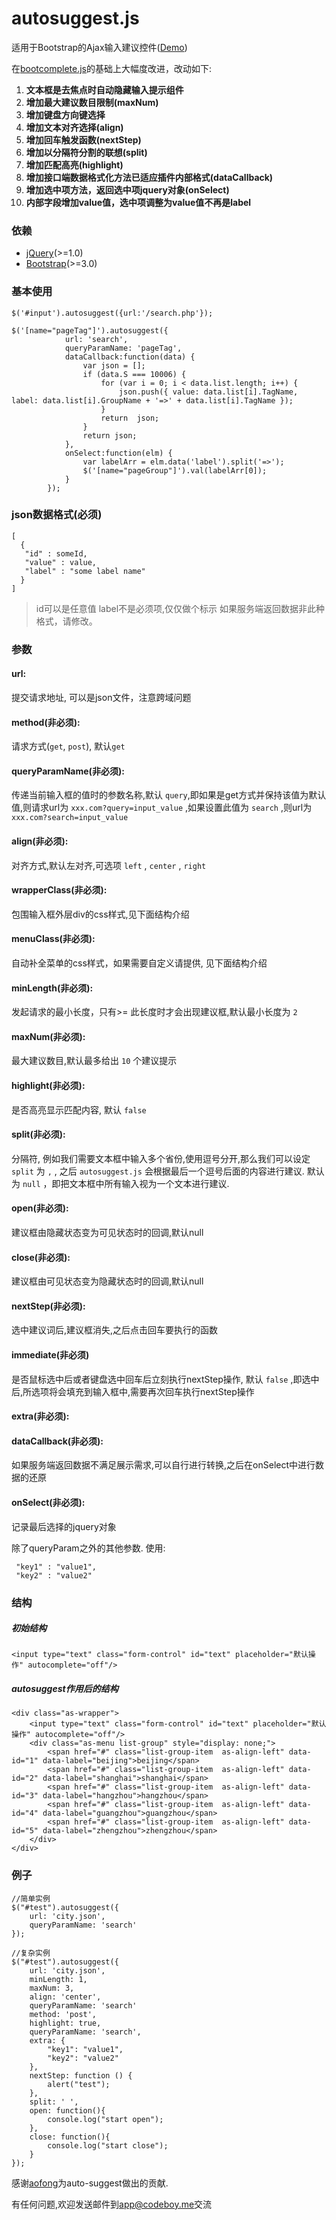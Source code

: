 # autosuggest.js

适用于Bootstrap的Ajax输入建议控件([Demo](https://example.codeboy.me/autosuggest/index.html))

在[bootcomplete.js](https://github.com/getwebhelp/bootcomplete.js)的基础上大幅度改进，改动如下:

1. **文本框是去焦点时自动隐藏输入提示组件**
2. **增加最大建议数目限制(maxNum)**
3. **增加键盘方向键选择**
4. **增加文本对齐选择(align)**
5. **增加回车触发函数(nextStep)**
6. **增加以分隔符分割的联想(split)**
7. **增加匹配高亮(highlight)**
8. **增加接口端数据格式化方法已适应插件内部格式(dataCallback)**
9. **增加选中项方法，返回选中项jquery对象(onSelect)**
10. **内部字段增加value值，选中项调整为value值不再是label**

### 依赖

- [jQuery](https://jquery.com/download/)(>=1.0)
- [Bootstrap](http://getbootstrap.com/getting-started/)(>=3.0)


### 基本使用

	$('#input').autosuggest({url:'/search.php'});
	
	$('[name="pageTag"]').autosuggest({
                url: 'search',
                queryParamName: 'pageTag',
                dataCallback:function(data) {
                    var json = [];
                    if (data.S === 10006) {
                        for (var i = 0; i < data.list.length; i++) {
                            json.push({ value: data.list[i].TagName, label: data.list[i].GroupName + '=>' + data.list[i].TagName });
                        }
                        return  json;
                    } 
                    return json;
                },
                onSelect:function(elm) {
                    var labelArr = elm.data('label').split('=>');
                    $('[name="pageGroup"]').val(labelArr[0]);
                }
            });
	
### json数据格式(必须)

	[ 
	  {
       "id" : someId, 
       "value" : value,
       "label" : "some label name"
      }
	]


> id可以是任意值
> label不是必须项,仅仅做个标示
> 如果服务端返回数据非此种格式，请修改。


### 参数

#### url: 

提交请求地址, 可以是json文件，注意跨域问题

#### method(非必须):

请求方式(`get`, `post`), 默认`get`

#### queryParamName(非必须):

传递当前输入框的值时的参数名称,默认 `query`,即如果是get方式并保持该值为默认值,则请求url为 `xxx.com?query=input_value` ,如果设置此值为 `search` ,则url为 `xxx.com?search=input_value`
 
#### align(非必须):
对齐方式,默认左对齐,可选项 `left` , `center` , `right`

#### wrapperClass(非必须):

包围输入框外层div的css样式,见下面结构介绍

#### menuClass(非必须):

自动补全菜单的css样式，如果需要自定义请提供, 见下面结构介绍

#### minLength(非必须):

发起请求的最小长度，只有>= 此长度时才会出现建议框,默认最小长度为 `2`

#### maxNum(非必须):

最大建议数目,默认最多给出 `10` 个建议提示

#### highlight(非必须):

是否高亮显示匹配内容, 默认 `false`

#### split(非必须):
分隔符, 例如我们需要文本框中输入多个省份,使用逗号分开,那么我们可以设定 `split` 为 `,` , 之后 `autosuggest.js` 会根据最后一个逗号后面的内容进行建议.  默认为 `null` ，即把文本框中所有输入视为一个文本进行建议.

#### open(非必须):

建议框由隐藏状态变为可见状态时的回调,默认null

#### close(非必须):

建议框由可见状态变为隐藏状态时的回调,默认null

#### nextStep(非必须):

选中建议词后,建议框消失,之后点击回车要执行的函数

#### immediate(非必须)

是否鼠标选中后或者键盘选中回车后立刻执行nextStep操作, 默认 `false` ,即选中后,所选项将会填充到输入框中,需要再次回车执行nextStep操作

#### extra(非必须): 

#### dataCallback(非必须):
如果服务端返回数据不满足展示需求,可以自行进行转换,之后在onSelect中进行数据的还原

#### onSelect(非必须):
记录最后选择的jquery对象

除了queryParam之外的其他参数. 使用: 

	 "key1" : "value1",
	 "key2" : "value2"
	 
### 结构

##### 初始结构

    <input type="text" class="form-control" id="text" placeholder="默认操作" autocomplete="off"/>
   
##### autosuggest作用后的结构

    <div class="as-wrapper">
        <input type="text" class="form-control" id="text" placeholder="默认操作" autocomplete="off"/>
        <div class="as-menu list-group" style="display: none;">
            <span href="#" class="list-group-item  as-align-left" data-id="1" data-label="beijing">beijing</span>
            <span href="#" class="list-group-item  as-align-left" data-id="2" data-label="shanghai">shanghai</span>
            <span href="#" class="list-group-item  as-align-left" data-id="3" data-label="hangzhou">hangzhou</span>
            <span href="#" class="list-group-item  as-align-left" data-id="4" data-label="guangzhou">guangzhou</span>
            <span href="#" class="list-group-item  as-align-left" data-id="5" data-label="zhengzhou">zhengzhou</span>
        </div>
    </div>
	   
### 例子

    //简单实例
    $("#test").autosuggest({
        url: 'city.json',
        queryParamName: 'search'
    });
    
    //复杂实例
    $("#test").autosuggest({
        url: 'city.json',
        minLength: 1,
        maxNum: 3,
        align: 'center',
        queryParamName: 'search'
        method: 'post',
        highlight: true,
        queryParamName: 'search',
        extra: {
            "key1": "value1",
            "key2": "value2"
        },
        nextStep: function () {
            alert("test");
        },
        split: ' ',
        open: function(){
            console.log("start open");
        },
        close: function(){
            console.log("start close");
        }
    });


感谢[aofong](https://github.com/aofong)为auto-suggest做出的贡献.

有任何问题,欢迎发送邮件到[app@codeboy.me](mailto:app@codeboy.me)交流
